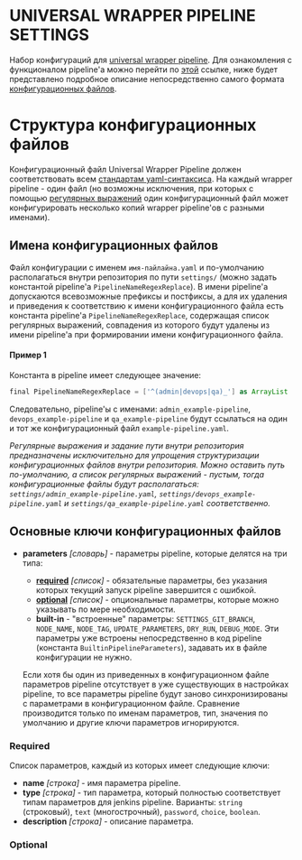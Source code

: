 UNIVERSAL WRAPPER PIPELINE SETTINGS
===================================

Набор конфигураций для 
[universal wrapper pipeline](https://github.com/alexanderbazhenoff/jenkins-universal-wrapper-pipeline). Для ознакомления
с функционалом pipeline'а можно перейти по
[этой](https://github.com/alexanderbazhenoff/jenkins-universal-wrapper-pipeline) ссылке, ниже будет представлено 
подробное описание непосредственно самого формата
[конфигурационных файлов](https://github.com/alexanderbazhenoff/jenkins-universal-wrapper-pipeline). 

# Структура конфигурационных файлов

Конфигурационный файл Universal Wrapper Pipeline должен соответствовать всем
[стандартам yaml-синтаксиса](https://yaml.org/). На каждый wrapper pipeline - один файл (но возможны исключения, при
которых с помощью [регулярных выражений](#пример-1) один конфигурационный файл может конфигурировать несколько копий
wrapper pipeline'ов c разными именами).

## Имена конфигурационных файлов

Файл конфигурации с именем `имя-пайлайна.yaml` и по-умолчанию располагаться внутри репозитория по пути `settings/` 
(можно задать константой pipeline'а `PipelineNameRegexReplace`). В имени pipeline'а допускаются всевозможные префиксы и
постфиксы, а для их удаления и приведения к соответствию к имени конфигурационного файла есть константа pipeline'а 
`PipelineNameRegexReplace`, содержащая список регулярных выражений, совпадения из которого будут удалены из имени 
pipeline'а при формировании имени конфигурационного файла.

#### Пример 1

Константа в pipeline имеет следующее значение:
```groovy
final PipelineNameRegexReplace = ['^(admin|devops|qa)_'] as ArrayList
```
Следовательно, pipeline'ы с именами:
`admin_example-pipeline`, `devops_example-pipeline` и `qa_example-pipeline` будут ссылаться на один и тот же
конфигурационный файл `example-pipeline.yaml`.

*Регулярные выражения и задание пути внутри репозитория предназначены исключительно для упрощения структуризации
конфигурационных файлов внутри репозитория. Можно оставить путь по-умолчанию, а список регулярных выражений - пустым,
тогда конфигурационные файлы будут располагаться: `settings/admin_example-pipeline.yaml`,
`settings/devops_example-pipeline.yaml` и `settings/qa_example-pipeline.yaml` соответственно.*

## Основные ключи конфигурационных файлов

- **parameters** *[словарь]* - параметры pipeline, которые делятся на три типа:

  - [**required**](#required) *[список]* - обязательные параметры, без указания которых текущий запуск pipeline 
    завершится c ошибкой.
  - [**optional**](#optional) *[список]* - опциональные параметры, которые можно указывать по мере необходимости.
  - **built-in** - "встроенные" параметры: `SETTINGS_GIT_BRANCH`, `NODE_NAME`, `NODE_TAG`, `UPDATE_PARAMETERS`,
    `DRY_RUN`, `DEBUG_MODE`. Эти параметры уже встроены непосредственно в код pipeline (константа 
    `BuiltinPipelineParameters`), задавать их в файле конфигурации не нужно.
  
  Если хотя бы один из приведенных в конфигурационном файле параметров pipeline отсутствует в уже существующих в
  настройках pipeline, то все параметры pipeline будут заново синхронизированы с параметрами в конфигурационном файле.
  Сравнение производится только по именам параметров, тип, значения по умолчанию и другие ключи параметров игнорируются.

### Required

Список параметров, каждый из которых имеет следующие ключи:

- **name** *[строка]* - имя параметра pipeline.
- **type** *[строка]* - тип параметра, который полностью соответствует типам параметров для jenkins pipeline. Варианты:
  `string` (строковый), `text` (многострочный), `password`, `choice`, `boolean`.
- **description** *[строка]* - описание параметра.

### Optional
